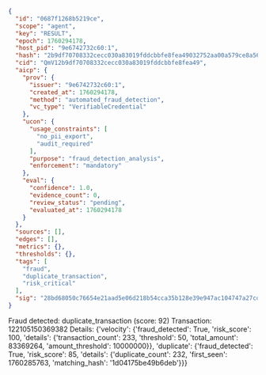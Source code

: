 ```json
{
  "id": "0687f1268b5219ce",
  "scope": "agent",
  "key": "RESULT",
  "epoch": 1760294178,
  "host_pid": "9e6742732c60:1",
  "hash": "2b9df70708332cecc030a83019fddcbbfe8fea49032752aa00a579ce8a567241",
  "cid": "QmV12b9df70708332cecc030a83019fddcbbfe8fea49",
  "aicp": {
    "prov": {
      "issuer": "9e6742732c60:1",
      "created_at": 1760294178,
      "method": "automated_fraud_detection",
      "vc_type": "VerifiableCredential"
    },
    "ucon": {
      "usage_constraints": [
        "no_pii_export",
        "audit_required"
      ],
      "purpose": "fraud_detection_analysis",
      "enforcement": "mandatory"
    },
    "eval": {
      "confidence": 1.0,
      "evidence_count": 0,
      "review_status": "pending",
      "evaluated_at": 1760294178
    }
  },
  "sources": [],
  "edges": [],
  "metrics": {},
  "thresholds": {},
  "tags": [
    "fraud",
    "duplicate_transaction",
    "risk_critical"
  ],
  "sig": "28bd68050c76654e21aad5e06d218b54cca35b128e39e947ac104747a27cda2d"
}
```

Fraud detected: duplicate_transaction (score: 92)
Transaction: 122105150369382
Details: {'velocity': {'fraud_detected': True, 'risk_score': 100, 'details': {'transaction_count': 233, 'threshold': 50, 'total_amount': 83369264, 'amount_threshold': 10000000}}, 'duplicate': {'fraud_detected': True, 'risk_score': 85, 'details': {'duplicate_count': 232, 'first_seen': 1760285763, 'matching_hash': '1d04175be49b6deb'}}}